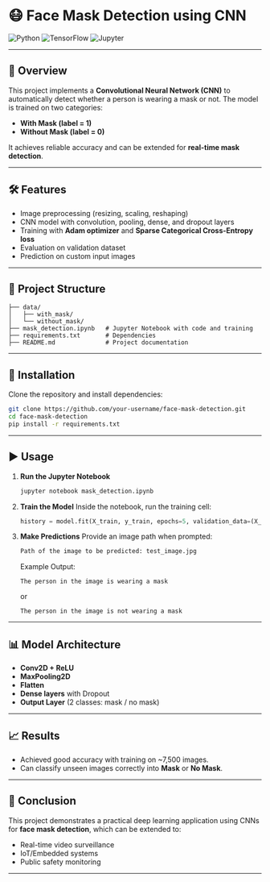 
# 😷 Face Mask Detection using CNN

![Python](https://img.shields.io/badge/Python-3.8+-blue.svg)
![TensorFlow](https://img.shields.io/badge/TensorFlow-2.x-orange.svg)
![Jupyter](https://img.shields.io/badge/Jupyter-Notebook-red.svg)

---

## 📌 Overview

This project implements a **Convolutional Neural Network (CNN)** to automatically detect whether a person is wearing a mask or not.
The model is trained on two categories:

* **With Mask (label = 1)**
* **Without Mask (label = 0)**

It achieves reliable accuracy and can be extended for **real-time mask detection**.

---

## 🛠️ Features

* Image preprocessing (resizing, scaling, reshaping)
* CNN model with convolution, pooling, dense, and dropout layers
* Training with **Adam optimizer** and **Sparse Categorical Cross-Entropy loss**
* Evaluation on validation dataset
* Prediction on custom input images

---

## 📂 Project Structure

```
├── data/  
│   ├── with_mask/  
│   └── without_mask/  
├── mask_detection.ipynb   # Jupyter Notebook with code and training  
├── requirements.txt       # Dependencies  
├── README.md              # Project documentation  
```

---

## 🚀 Installation

Clone the repository and install dependencies:

```bash
git clone https://github.com/your-username/face-mask-detection.git
cd face-mask-detection
pip install -r requirements.txt
```

---

## ▶️ Usage

1. **Run the Jupyter Notebook**

   ```bash
   jupyter notebook mask_detection.ipynb
   ```

2. **Train the Model**
   Inside the notebook, run the training cell:

   ```python
   history = model.fit(X_train, y_train, epochs=5, validation_data=(X_test, y_test))
   ```

3. **Make Predictions**
   Provide an image path when prompted:

   ```python
   Path of the image to be predicted: test_image.jpg
   ```

   Example Output:

   ```
   The person in the image is wearing a mask
   ```

   or

   ```
   The person in the image is not wearing a mask
   ```

---

## 📊 Model Architecture

* **Conv2D + ReLU**
* **MaxPooling2D**
* **Flatten**
* **Dense layers** with Dropout
* **Output Layer** (2 classes: mask / no mask)

---

## 📈 Results

* Achieved good accuracy with training on \~7,500 images.
* Can classify unseen images correctly into **Mask** or **No Mask**.

---

## 📝 Conclusion

This project demonstrates a practical deep learning application using CNNs for **face mask detection**, which can be extended to:

* Real-time video surveillance
* IoT/Embedded systems
* Public safety monitoring



---

